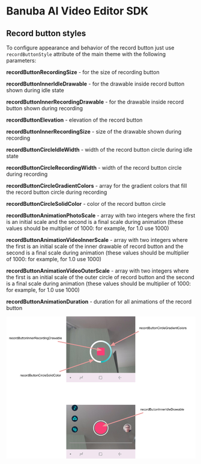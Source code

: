 # Banuba AI Video Editor SDK
## Record button styles

To configure appearance and behavior of the record button just use `recordButtonStyle` attribute of the main theme with the following parameters:

**recordButtonRecordingSize** - for the size of recording button

**recordButtonInnerIdleDrawable** - for the drawable inside record button shown during idle state

**recordButtonInnerRecordingDrawable** - for the drawable inside record button shown during recording

**recordButtonElevation** - elevation of the record button

**recordButtonInnerRecordingSize** - size of the drawable shown during recording

**recordButtonCircleIdleWidth** - width of the record button circle during idle state

**recordButtonCircleRecordingWidth** - width of the record button circle during recording

**recordButtonCircleGradientColors** - array for the gradient colors that fill the record button circle during recording

**recordButtonCircleSolidColor** - color of the record button circle

**recordButtonAnimationPhotoScale** - array with two integers where the first is an initial scale and the second is a final scale during animation (these values should be multiplier of 1000: for example, for 1.0 use 1000)

**recordButtonAnimationVideoInnerScale** - array with two integers where the first is an initial scale of the inner drawable of record button and the second is a final scale during animation (these values should be multiplier of 1000: for example, for 1.0 use 1000)

**recordButtonAnimationVideoOuterScale** - array with two integers where the first is an initial scale of the outer circle of record button and the second is a final scale during animation (these values should be multiplier of 1000: for example, for 1.0 use 1000)

**recordButtonAnimationDuration** - duration for all animations of the record button

![img](screenshots/recordButton.png)
